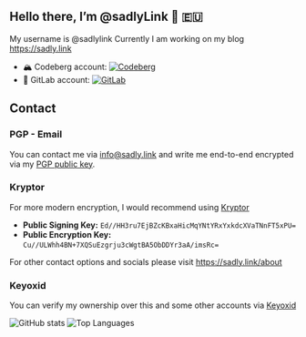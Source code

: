 ## Hello there, I’m @sadlyLink 👋 🇪🇺

My username is @sadlylink
Currently I am working on my blog <https://sadly.link>

- 🏔️ Codeberg account: [![Codeberg](https://img.shields.io/badge/Codeberg-Profile-white?style=flat&logo=codeberg)](https://codeberg.org/sadlyLink)
- 🦊 GitLab account: [![GitLab](https://img.shields.io/badge/GitLab-Profile-white?style=flat&logo=gitlab)](https://gitlab.com/sadlylink)

## Contact

### PGP - Email

You can contact me via [info@sadly.link](mailto:info@sadly.link) and write me end-to-end encrypted via my [PGP public key](https://keys.openpgp.org/search?q=info%40sadly.link).

### Kryptor

For more modern encryption, I would recommend using [Kryptor](https://kryptor.co.uk)

- **Public Signing Key:** `Ed//HH3ru7EjBZcKBxaHicMqYNtYRxYxkdcXVaTNnFT5xPU=`
- **Public Encryption Key:** `Cu//ULWhh4BN+7XQSuEzgrju3cWgtBA5ObDDYr3aA/imsRc=`

For other contact options and socials please visit <https://sadly.link/about>

### Keyoxid

You can verify my ownership over this and some other accounts via [Keyoxid](https://keyoxide.org/aspe%3Akeyoxide.org%3A3SNJRUZK32FR7YZFBJ3G5N6FBA)

![GitHub stats](https://github-readme-stats.vercel.app/api?username=sadlylink&count_private=true&theme=react&hide_border=true&bg_color=0D1117)
![Top Languages](https://github-readme-stats.vercel.app/api/top-langs/?username=sadlylink&count_private=true&layout=compact&theme=react&hide_border=true&bg_color=0D1117)
